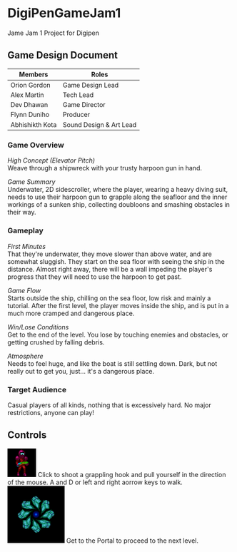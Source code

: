 # DigiPenGameJam1
Jame Jam 1 Project for Digipen

## Game Design Document
|Members|Roles|
|----|----|
Orion Gordon|Game Design Lead
Alex Martin|Tech Lead
Dev Dhawan|Game Director
Flynn Duniho|Producer
Abhishikth Kota|Sound Design & Art Lead
	
### Game Overview
*High Concept (Elevator Pitch)*\
	Weave through a shipwreck with your trusty harpoon gun in hand.

*Game Summary*\
	Underwater, 2D sidescroller, where the player, wearing a heavy diving suit, needs to use their harpoon gun to grapple along the seafloor and the inner workings of a sunken ship, collecting doubloons and smashing obstacles in their way.

### Gameplay
*First Minutes*\
That they're underwater, they move slower than above water, and are somewhat sluggish. They start on the sea floor with seeing the ship in the distance. Almost right away, there will be a wall impeding the player's progress that they will need to use the harpoon to get past.

*Game Flow*\
Starts outside the ship, chilling on the sea floor, low risk and mainly a tutorial. After the first level, the player moves inside the ship, and is put in a much more cramped and dangerous place.

*Win/Lose Conditions*\
Get to the end of the level. You lose by touching enemies and obstacles, or getting crushed by falling debris.

*Atmosphere*\
Needs to feel huge, and like the boat is still settling down. Dark, but not really out to get you, just... it's a dangerous place.


### Target Audience
Casual players of all kinds, nothing that is excessively hard. No major restrictions, anyone can play!


## Controls
<img src="https://github.com/SharkFinPro/DigiPenGameJam1/blob/main/Idle.gif" width="64"/>
Click to shoot a grappling hook and pull yourself in the direction of the mouse. A and D or left and right aorrow keys to walk.
<img src="https://github.com/SharkFinPro/DigiPenGameJam1/blob/main/Portal.gif" width="128"/>
Get to the Portal to proceed to the next level.
